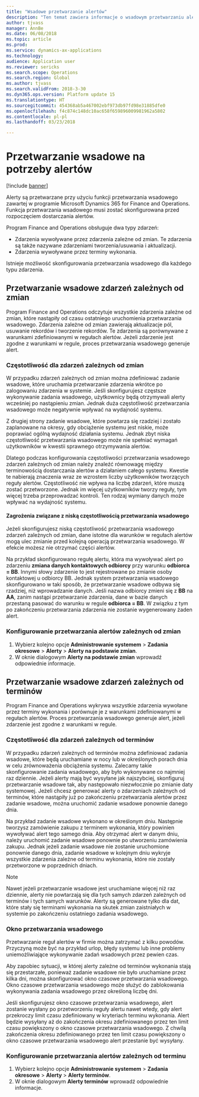 ```yaml
---
title: "Wsadowe przetwarzanie alertów"
description: "Ten temat zawiera informacje o wsadowym przetwarzaniu alertów w programie Microsoft Dynamics 365 for Finance and Operations."
author: tjvass
manager: AnnBe
ms.date: 06/08/2018
ms.topic: article
ms.prod: 
ms.service: dynamics-ax-applications
ms.technology: 
audience: Application user
ms.reviewer: sericks
ms.search.scope: Operations
ms.search.region: Global
ms.author: tjvass
ms.search.validFrom: 2018-3-30
ms.dyn365.ops.version: Platform update 15
ms.translationtype: HT
ms.sourcegitcommit: 454368ab5a467002ebf973db97fd98e31885dfe0
ms.openlocfilehash: f4c874c148dc10ac658f659896009981962a5802
ms.contentlocale: pl-pl
ms.lasthandoff: 03/23/2018

---
```


# <a name="batch-processing-for-alerts"></a>Przetwarzanie wsadowe na potrzeby alertów
[!include [banner](../includes/banner.md)]

Alerty są przetwarzane przy użyciu funkcji przetwarzania wsadowego zawartej w programie Microsoft Dynamics 365 for Finance and Operations. Funkcja przetwarzania wsadowego musi zostać skonfigurowana przed rozpoczęciem dostarczania alertów.

Program Finance and Operations obsługuje dwa typy zdarzeń:

- Zdarzenia wywoływane przez zdarzenia zależne od zmian. Te zdarzenia są także nazywane zdarzeniami tworzenia/usuwania i aktualizacji.
- Zdarzenia wywoływane przez terminy wykonania.

Istnieje możliwość skonfigurowania przetwarzania wsadowego dla każdego typu zdarzenia.
        
## <a name="batch-processing-for-change-based-events"></a>Przetwarzanie wsadowe zdarzeń zależnych od zmian
Program Finance and Operations odczytuje wszystkie zdarzenia zależne od zmian, które nastąpiły od czasu ostatniego uruchomienia przetwarzania wsadowego. Zdarzenia zależne od zmian zawierają aktualizacje pól, usuwanie rekordów i tworzenie rekordów. Te zdarzenia są porównywane z warunkami zdefiniowanymi w regułach alertów. Jeżeli zdarzenie jest zgodne z warunkami w regule, proces przetwarzania wsadowego generuje alert.

### <a name="frequency-for-change-based-events"></a>Częstotliwość dla zdarzeń zależnych od zmian
W przypadku zdarzeń zależnych od zmian można zdefiniować zadanie wsadowe, które uruchamia przetwarzanie zdarzenia wkrótce po zalogowaniu zdarzenia w systemie. Jeśli skonfigurujesz częstsze wykonywanie zadania wsadowego, użytkownicy będą otrzymywali alerty wcześniej po nastąpieniu zmian. Jednak duża częstotliwość przetwarzania wsadowego może negatywnie wpływać na wydajność systemu.

Z drugiej strony zadanie wsadowe, które powtarza się rzadziej i zostało zaplanowane na okresy, gdy obciążenie systemu jest niskie, może poprawiać ogólną wydajność działania systemu. Jednak zbyt niska częstotliwość przetwarzania wsadowego może nie spełniać wymagań użytkowników w kwestii sprawnego otrzymywania alertów.

Dlatego podczas konfigurowania częstotliwości przetwarzania wsadowego zdarzeń zależnych od zmian należy znaleźć równowagę między terminowością dostarczania alertów a działaniem całego systemu. Kwestie te nabierają znaczenia wraz ze wzrostem liczby użytkowników tworzących reguły alertów. Częstotliwość nie wpływa na liczbę zdarzeń, które muszą zostać przetworzone. Jednak im więcej użytkowników tworzy reguły, tym więcej trzeba przeprowadzać kontroli. Ten rodzaj wymiany danych może wpływać na wydajność systemu.

#### <a name="the-risks-of-low-batch-frequency"></a>Zagrożenia związane z niską częstotliwością przetwarzania wsadowego
Jeżeli skonfigurujesz niską częstotliwość przetwarzania wsadowego zdarzeń zależnych od zmian, dane istotne dla warunków w regułach alertów mogą ulec zmianie przed kolejną operacją przetwarzania wsadowego. W efekcie możesz nie otrzymać części alertów.

Na przykład skonfigurowano regułę alertu, która ma wywoływać alert po zdarzeniu **zmiana danych kontaktowych odbiorcy** przy warunku **odbiorca = BB**. Innymi słowy zdarzenie to jest rejestrowane po zmianie osoby kontaktowej u odbiorcy BB. Jednak system przetwarzania wsadowego skonfigurowano w taki sposób, że przetwarzanie wsadowe odbywa się rzadziej, niż wprowadzanie danych. Jeśli nazwa odbiorcy zmieni się z **BB** na **AA**, zanim nastąpi przetwarzanie zdarzenia, dane w bazie danych przestaną pasować do warunku w regule **odbiorca = BB**. W związku z tym po zakończeniu przetwarzania zdarzenia nie zostanie wygenerowany żaden alert.

### <a name="set-up-processing-for-change-based-alerts"></a>Konfigurowanie przetwarzania alertów zależnych od zmian
1. Wybierz kolejno opcje **Administrowanie systemem** &gt; **Zadania okresowe** &gt; **Alerty** &gt; **Alerty na podstawie zmian**.
2. W oknie dialogowym **Alerty na podstawie zmian** wprowadź odpowiednie informacje.

## <a name="batch-processing-for-due-date-events"></a>Przetwarzanie wsadowe zdarzeń zależnych od terminów
Program Finance and Operations wykrywa wszystkie zdarzenia wywołane przez terminy wykonania i porównuje je z warunkami zdefiniowanymi w regułach alertów. Proces przetwarzania wsadowego generuje alert, jeżeli zdarzenie jest zgodne z warunkami w regule.

### <a name="frequency-for-due-date-events"></a>Częstotliwość dla zdarzeń zależnych od terminów
W przypadku zdarzeń zależnych od terminów można zdefiniować zadania wsadowe, które będą uruchamiane w nocy lub w określonych porach dnia w celu zrównoważenia obciążenia systemu. Zalecamy takie skonfigurowanie zadania wsadowego, aby było wykonywane co najmniej raz dziennie. Jeżeli alerty mają być wysyłane jak najszybciej, skonfiguruj przetwarzanie wsadowe tak, aby następowało niezwłocznie po zmianie daty systemowej. Jeżeli chcesz generować alerty o zdarzeniach zależnych od terminów, które nastąpiły już po zakończeniu przetwarzania alertów przez zadanie wsadowe, można uruchomić zadanie wsadowe ponownie danego dnia.

Na przykład zadanie wsadowe wykonano w określonym dniu. Następnie tworzysz zamówienie zakupu z terminem wykonania, który powinien wywoływać alert tego samego dnia. Aby otrzymać alert w danym dniu, należy uruchomić zadanie wsadowe ponownie po utworzeniu zamówienia zakupu. Jednak jeżeli zadanie wsadowe nie zostanie uruchomione ponownie danego dnia, zadanie wsadowe w kolejnym dniu wykryje wszystkie zdarzenia zależne od terminu wykonania, które nie zostały przetworzone w poprzednich dniach.

> [!NOTE]
> Nawet jeżeli przetwarzanie wsadowe jest uruchamiane więcej niż raz dziennie, alerty nie powtarzają się dla tych samych zdarzeń zależnych od terminów i tych samych warunków. Alerty są generowane tylko dla dat, które stały się terminami wykonania na skutek zmian zaistniałych w systemie po zakończeniu ostatniego zadania wsadowego.

### <a name="batch-processing-window"></a>Okno przetwarzania wsadowego
Przetwarzanie reguł alertów w firmie można zatrzymać z kilku powodów. Przyczyną może być na przykład urlop, błędy systemu lub inne problemy uniemożliwiające wykonywanie zadań wsadowych przez pewien czas.

Aby zapobiec sytuacji, w której alerty zależne od terminów wykonania stają się przestarzałe, ponieważ zadanie wsadowe nie było uruchamiane przez kilka dni, można skonfigurować okno czasowe przetwarzania wsadowego. Okno czasowe przetwarzania wsadowego może służyć do zablokowania wykonywania zadania wsadowego przez określoną liczbę dni.

Jeśli skonfigurujesz okno czasowe przetwarzania wsadowego, alert zostanie wysłany po przetworzeniu reguły alertu nawet wtedy, gdy alert przekroczy limit czasu zdefiniowany w kryteriach terminu wykonania. Alert będzie wysyłany aż do zakończenia okresu zdefiniowanego przez ten limit czasu powiększony o okno czasowe przetwarzania wsadowego. Z chwilą zakończenia okresu zdefiniowanego przez ten limit czasu powiększony o okno czasowe przetwarzania wsadowego alert przestanie być wysyłany.

### <a name="set-up-processing-for-due-date-alerts"></a>Konfigurowanie przetwarzania alertów zależnych od terminu
1. Wybierz kolejno opcje **Administrowanie systemem** &gt; **Zadania okresowe** &gt; **Alerty** &gt; **Alerty terminów**.
2. W oknie dialogowym **Alerty terminów** wprowadź odpowiednie informacje.

